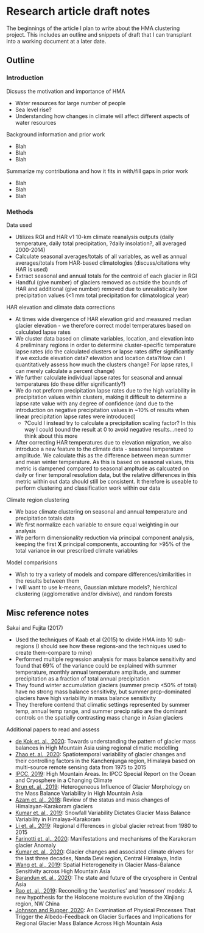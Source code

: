 # Research article draft notes

The beginnings of the article I plan to write about the HMA clustering project.
This includes an outline and snippets of draft that I can transplant into a working document at a later date.

## Outline

### Introduction

Dicsuss the motivation and importance of HMA

- Water resources for large number of people
- Sea level rise?
- Understanding how changes in climate will affect different aspects of water resources

Background information and prior work

- Blah
- Blah
- Blah

Summarize my contributiona and how it fits in with/fill gaps in prior work

- Blah
- Blah
- Blah

### Methods

Data used

- Utilizes RGI and HAR v1 10-km climate reanalysis outputs (daily temperature, daily total precipitation, ?daily insolation?, all averaged 2000-2014)
- Calculate seasonal averages/totals of all variables, as well as annual averages/totals from HAR-based climatologies (discuss/citations why HAR is used)
- Extract seasonal and annual totals for the centroid of each glacier in RGI
- Handful (give number) of glaciers removed as outside the bounds of HAR and additional (give number) removed due to unrealistically low precipitation values (<1 mm total precipitation for climatological year)

HAR elevation and climate data corrections

- At times wide divergence of HAR elevation grid and measured median glacier elevation - we therefore correct model temperatures based on calculated lapse rates
- We cluster data based on climate variables, location, and elevation into 4 preliminary regions in order to determine cluster-specific temperature lapse rates (do the calculated clusters or lapse rates differ significantly if we exclude elevation data? elevation and location data?How can I quantitatively assess how much the clusters change? For lapse rates, I can merely calculate a percent change)
- We further calculate individual lapse rates for seasonal and annual temperatures (do these differ significantly?)
- We do not preform precipitation lapse rates due to the high variability in precipitation values within clusters, making it difficult to determine a lapse rate value with any degree of confidence (and due to the introduction on negative precipitation values in ~10% of results when linear precipitation lapse rates were introduced)
  - ?Could I instead try to calculate a precipitation scaling factor? In this way I could bound the result at 0 to avoid negative results...need to think about this more
- After correcting HAR temperatures due to elevation migration, we also introduce a new feature to the climate data - seasonal temperature amplitude. We calculate this as the difference between mean summer and mean winter temperature. As this is based on seasonal values, this metric is dampened compared to seasonal ampltude as calcuated on daily or finer temporal resolution data, but the relative differences in this metric within out data should still be consistent. It therefore is useable to perform clustering and classification work within our data

Climate region clustering

- We base climate clustering on seasonal and annual temperature and precipitation totals data
- We first normalize each variable to ensure equal weighting in our analysis
- We perform dimensionality reduction via principal component analysis, keeping the first **X** principal components, accounting for >95% of the total variance in our prescribed climate variables

Model comparisions

- Wish to try a variety of models and compare differences/similarities in the results between them
- I will want to use k-means, Gaussian mixture models?, hierchical clustering (agglomerative and/or divisive), and random forests

## Misc reference notes

Sakai and Fujita (2017)

- Used the techniques of Kaab et al (2015) to divide HMA into 10 sub-regions (I should see how these regions-and the techniques used to create them-compare to mine)
- Performed multiple regression analysis for mass balance sensitivity and found that 69% of the variance could be explained with summer temperature, monthly annual temperature amplitude, and summer precipitation as a fraction of total annual precipitation
- They found winter accumulation glaciers (summer precip <50% of total) have no strong mass balance sensitivity, but summer prcp-dominated glaciers have high variability in mass balance sensitivity
- They therefore contend that climatic settings represented by summer temp, annual temp range, and summer precip ratio are the dominant controls on the spatially contrasting mass change in Asian glaciers

Additional papers to read and assess

- [de Kok et. al., 2020](https://doi.org/10.5194/tc-14-3215-2020): Towards understanding the pattern of glacier mass balances in High Mountain Asia using regional climatic modelling
- [Zhao et. al., 2020](https://doi.org/10.1016/j.scitotenv.2020.140995): Spatiotemporal variability of glacier changes and their controlling factors in the Kanchenjunga region, Himalaya based on multi-source remote sensing data from 1975 to 2015
- [IPCC, 2019](http://e-space.mmu.ac.uk/623986/):  High Mountain Areas. In: IPCC Special Report on the Ocean and Cryosphere in a Changing Climate
- [Brun et. al., 2019]( https://doi.org/10.1029/2018JF004838): Heterogeneous Influence of Glacier Morphology on the Mass Balance Variability in High Mountain Asia
- [Azam et. al., 2018](https://doi.org/10.1017/jog.2017.86): Review of the status and mass changes of Himalayan-Karakoram glaciers
- [Kumar et. al., 2019](https://doi.org/10.1038/s41598-019-54553-9): Snowfall Variability Dictates Glacier Mass Balance Variability in Himalaya-Karakoram
- [Li et. al., 2019](https://doi.org/10.1016/j.accre.2020.03.003): Regional differences in global glacier retreat from 1980 to 2015
- [Farinotti et. al., 2020](https://doi.org/10.1038/s41561-019-0513-5): Manifestations and mechanisms of the Karakoram glacier Anomaly
- [Kumar et. al., 2020](https://doi.org/10.1016/j.quaint.2020.06.017): Glacier changes and associated climate drivers for the last three decades, Nanda Devi region, Central Himalaya, India
- [Wang et. al., 2019](https://doi.org/10.3390/w11040776): Spatial Heterogeneity in Glacier Mass-Balance Sensitivity across High Mountain Asia
- [Barandun et. al., 2020](https://doi.org/10.1016/j.wasec.2020.100072): The state and future of the cryosphere in Central Asia
- [Rao et. al., 2019](https://doi.org/10.1016/j.earscirev.2019.03.002): Reconciling the ‘westerlies’ and ‘monsoon’ models: A new hypothesis for the Holocene moisture evolution of the Xinjiang region, NW China
- [Johnson and Rupper, 2020](https://doi.org/10.3389/feart.2020.00129): An Examination of Physical Processes That Trigger the Albedo-Feedback on Glacier Surfaces and Implications for Regional Glacier Mass Balance Across High Mountain Asia

